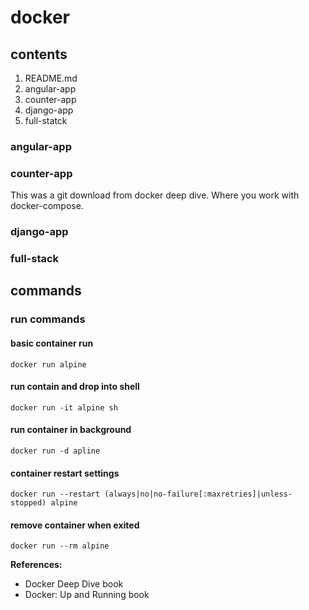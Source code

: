 # docker

## contents
1. README.md
1. angular-app
1. counter-app
1. django-app
1. full-statck

### angular-app

### counter-app
This was a git download from docker deep dive. Where you work with docker-compose.

### django-app

### full-stack


## commands

### run commands

#### basic container run
    docker run alpine

#### run contain and drop into shell
    docker run -it alpine sh

#### run container in background
    docker run -d apline

#### container restart settings
    docker run --restart (always|no|no-failure[:maxretries]|unless-stopped) alpine

#### remove container when exited
    docker run --rm alpine

**References:**
- Docker Deep Dive book 
- Docker: Up and Running book
